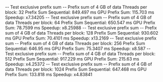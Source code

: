 -- Test exclusive prefix sum --
Prefix sum of 4 GB of data
Threads per block: 32
Prefix Sum Sequential: 849.497 ms
GPU Prefix Sum: 115.703 ms
Speedup: x7.34205
-- Test exclusive prefix sum --
Prefix sum of 4 GB of data
Threads per block: 64
Prefix Sum Sequential: 650.547 ms
GPU Prefix Sum: 78.7599 ms
Speedup: x8.25988
-- Test exclusive prefix sum --
Prefix sum of 4 GB of data
Threads per block: 128
Prefix Sum Sequential: 930.602 ms
GPU Prefix Sum: 70.4101 ms
Speedup: x13.2169
-- Test exclusive prefix sum --
Prefix sum of 4 GB of data
Threads per block: 256
Prefix Sum Sequential: 646.95 ms
GPU Prefix Sum: 75.3407 ms
Speedup: x8.587
-- Test exclusive prefix sum --
Prefix sum of 4 GB of data
Threads per block: 512
Prefix Sum Sequential: 917.229 ms
GPU Prefix Sum: 215.63 ms
Speedup: x4.25372
-- Test exclusive prefix sum --
Prefix sum of 4 GB of data
Threads per block: 1024
Prefix Sum Sequential: 647.468 ms
GPU Prefix Sum: 133.818 ms
Speedup: x4.83841
